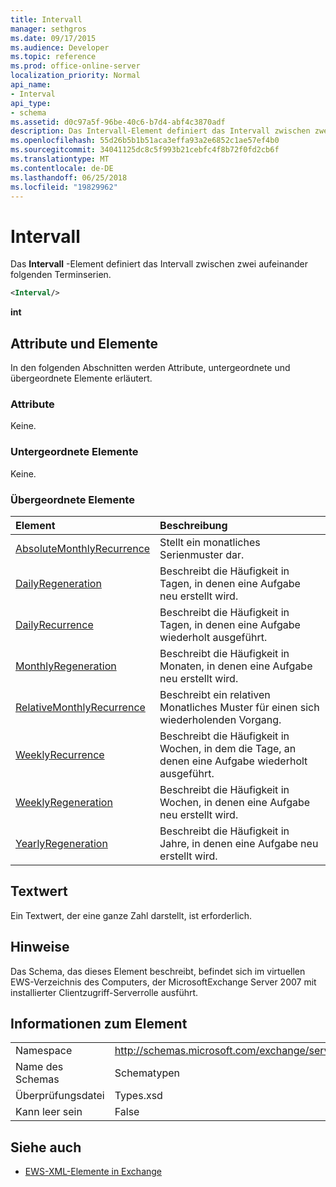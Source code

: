 ```yaml
---
title: Intervall
manager: sethgros
ms.date: 09/17/2015
ms.audience: Developer
ms.topic: reference
ms.prod: office-online-server
localization_priority: Normal
api_name:
- Interval
api_type:
- schema
ms.assetid: d0c97a5f-96be-40c6-b7d4-abf4c3870adf
description: Das Intervall-Element definiert das Intervall zwischen zwei aufeinander folgenden Terminserien.
ms.openlocfilehash: 55d26b5b1b51aca3effa93a2e6852c1ae57ef4b0
ms.sourcegitcommit: 34041125dc8c5f993b21cebfc4f8b72f0fd2cb6f
ms.translationtype: MT
ms.contentlocale: de-DE
ms.lasthandoff: 06/25/2018
ms.locfileid: "19829962"
---
```

# <a name="interval"></a>Intervall

Das **Intervall** -Element definiert das Intervall zwischen zwei aufeinander folgenden Terminserien. 
  
```xml
<Interval/>
```

 **int**
## <a name="attributes-and-elements"></a>Attribute und Elemente

In den folgenden Abschnitten werden Attribute, untergeordnete und übergeordnete Elemente erläutert.
  
### <a name="attributes"></a>Attribute

Keine.
  
### <a name="child-elements"></a>Untergeordnete Elemente

Keine.
  
### <a name="parent-elements"></a>Übergeordnete Elemente

|**Element**|**Beschreibung**|
|:-----|:-----|
|[AbsoluteMonthlyRecurrence](absolutemonthlyrecurrence.md) <br/> |Stellt ein monatliches Serienmuster dar.  <br/> |
|[DailyRegeneration](dailyregeneration.md) <br/> |Beschreibt die Häufigkeit in Tagen, in denen eine Aufgabe neu erstellt wird.  <br/> |
|[DailyRecurrence](dailyrecurrence.md) <br/> |Beschreibt die Häufigkeit in Tagen, in denen eine Aufgabe wiederholt ausgeführt.  <br/> |
|[MonthlyRegeneration](monthlyregeneration.md) <br/> |Beschreibt die Häufigkeit in Monaten, in denen eine Aufgabe neu erstellt wird.  <br/> |
|[RelativeMonthlyRecurrence](relativemonthlyrecurrence.md) <br/> |Beschreibt ein relativen Monatliches Muster für einen sich wiederholenden Vorgang.  <br/> |
|[WeeklyRecurrence](weeklyrecurrence.md) <br/> |Beschreibt die Häufigkeit in Wochen, in dem die Tage, an denen eine Aufgabe wiederholt ausgeführt.  <br/> |
|[WeeklyRegeneration](weeklyregeneration.md) <br/> |Beschreibt die Häufigkeit in Wochen, in denen eine Aufgabe neu erstellt wird.  <br/> |
|[YearlyRegeneration](yearlyregeneration.md) <br/> |Beschreibt die Häufigkeit in Jahre, in denen eine Aufgabe neu erstellt wird.  <br/> |
   
## <a name="text-value"></a>Textwert

Ein Textwert, der eine ganze Zahl darstellt, ist erforderlich.
  
## <a name="remarks"></a>Hinweise

Das Schema, das dieses Element beschreibt, befindet sich im virtuellen EWS-Verzeichnis des Computers, der MicrosoftExchange Server 2007 mit installierter Clientzugriff-Serverrolle ausführt.
  
## <a name="element-information"></a>Informationen zum Element

|||
|:-----|:-----|
|Namespace  <br/> |http://schemas.microsoft.com/exchange/services/2006/types  <br/> |
|Name des Schemas  <br/> |Schematypen  <br/> |
|Überprüfungsdatei  <br/> |Types.xsd  <br/> |
|Kann leer sein  <br/> |False  <br/> |
   
## <a name="see-also"></a>Siehe auch



- [EWS-XML-Elemente in Exchange](ews-xml-elements-in-exchange.md)

